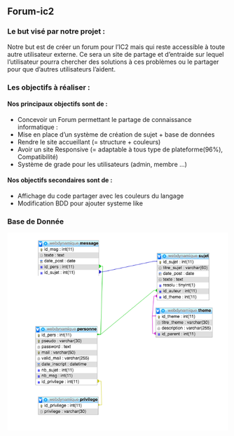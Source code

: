 ## Forum-ic2

### Le but visé par notre projet :
Notre but est de créer un forum pour l’IC2 mais qui reste accessible à toute autre utilisateur externe. Ce sera un site de partage et d’entraide sur lequel l’utilisateur pourra chercher des solutions à ces problèmes ou le partager pour que d’autres utilisateurs l’aident.

### Les objectifs à réaliser :
#### Nos principaux objectifs sont de :
- Concevoir un Forum permettant le partage de connaissance informatique :
- Mise en place d’un système de création de sujet + base de données
- Rendre le site accueillant (= structure + couleurs)
- Avoir un site Responsive (= adaptable à tous type de plateforme(96%), Compatibilité)
- Système de grade pour les utilisateurs (admin, membre …)

#### Nos objectifs secondaires sont de :
- Affichage du code partager avec les couleurs du langage
- Modification BDD pour ajouter systeme like

### Base de Donnée

![Config Bdd](img/bdd.png?raw=true "Configuration de la base de donnée")

